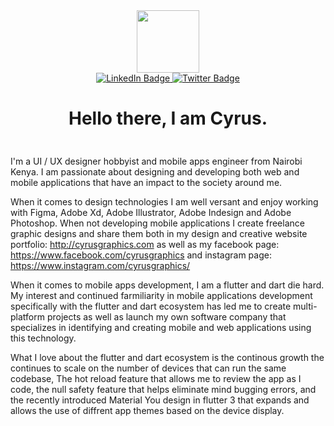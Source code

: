 <div id="header" align="center">
  <img src="https://media.giphy.com/media/M9gbBd9nbDrOTu1Mqx/giphy.gif" width="100"/>
</div>

<div id="badges" align="center">
  <a href="https://www.linkedin.com/in/cyruskigo/">
    <img src="https://img.shields.io/badge/LinkedIn-blue?style=for-the-badge&logo=linkedin&logoColor=white" alt="LinkedIn Badge"/>
  </a>
<!--   <a href="your-youtube-URL">
    <img src="https://img.shields.io/badge/YouTube-red?style=for-the-badge&logo=youtube&logoColor=white" alt="Website Badge"/>
  </a> -->
  <a href="https://twitter.com/cyruskigo30">
    <img src="https://img.shields.io/badge/Twitter-blue?style=for-the-badge&logo=twitter&logoColor=white" alt="Twitter Badge"/>
  </a>
   
  <h1>
  Hello there, I am Cyrus.
</h1> 
  <img src="https://media.giphy.com/media/hvRJCLFzcasrR4ia7z/giphy.gif" width="10px"/>
</div>



I'm a UI / UX designer hobbyist and mobile apps engineer from Nairobi Kenya. I am passionate about designing and developing both web and mobile applications that have an impact to the society around me. 

When it comes to design technologies I am well versant and enjoy working with Figma, Adobe Xd, Adobe Illustrator, Adobe Indesign and Adobe Photoshop. When not developing mobile applications I create freelance graphic designs and share them both in my design and creative website portfolio:  http://cyrusgraphics.com as well as my facebook page: https://www.facebook.com/cyrusgraphics and instagram page: https://www.instagram.com/cyrusgraphics/

When it comes to mobile apps development, I am a flutter and dart die hard.  My interest and continued farmiliarity in  mobile applications development specifically with the flutter and dart ecosystem has led me to create multi-platform projects as well as launch my own software company that specializes in identifying and creating mobile and web applications using this technology.

What I love about the flutter and dart ecosystem is the continous growth the continues to scale on the number of devices that can run the same codebase, The hot reload feature that allows me to review the app as I code, the null safety feature that helps eliminate mind bugging errors, and the recently introduced Material You design in flutter 3 that expands and allows the use of diffrent app themes based on the device display.
